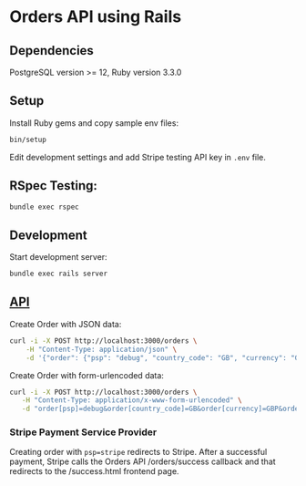 # Orders API using Rails

## Dependencies

PostgreSQL version >= 12, Ruby version 3.3.0

## Setup

Install Ruby gems and copy sample env files:

~~~sh
bin/setup
~~~

Edit development settings and add Stripe testing API key in `.env` file.

## RSpec Testing:

~~~sh
bundle exec rspec
~~~

## Development

Start development server:

~~~sh
bundle exec rails server
~~~

## [API](/doc/API.md)

Create Order with JSON data:

~~~sh
curl -i -X POST http://localhost:3000/orders \
    -H "Content-Type: application/json" \
    -d '{"order": {"psp": "debug", "country_code": "GB", "currency": "GBP", "email": "herbert.conroy@email.com", "first_name": "Herbert", "last_name": "Conroy", "address1": "930 Kiehn Walks", "address2": "44216", "city": "Lake Terrance", "postal_code": "67570-3035", "line_items": [{"product_variant": "ab-roller/blue", "quantity": 1}]}}'
~~~

Create Order with form-urlencoded data:

~~~sh
curl -i -X POST http://localhost:3000/orders \
   -H "Content-Type: application/x-www-form-urlencoded" \
   -d "order[psp]=debug&order[country_code]=GB&order[currency]=GBP&order[email]=herbert.conroy@email.com&order[first_name]=Herbert&order[last_name]=Conroy&order[address1]=930 Kiehn Walks&order[address2]=44216&order[city]=Lake Terrance&order[postal_code]=67570-3035&order[line_items][][product_handle]=ab-roller/blue&order[line_items][][quantity]=1"
~~~

### Stripe Payment Service Provider

Creating order with `psp=stripe` redirects to Stripe. After a successful payment, Stripe calls the Orders API /orders/success callback and that redirects to the /success.html frontend page.
